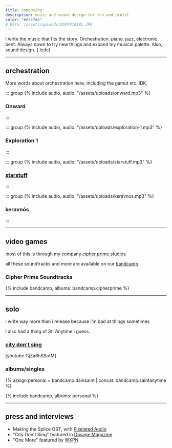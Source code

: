 ```yaml
---
title: composing
description: music and sound design for fun and profit
color: "#d5c7de"
# hero: /assets/uploads/DSCF4101XL.JPG
---
```


I write the music that fits the story. Orchestration, piano, jazz, electronic bent. Always down to try new things and expand my musical palette. Also, sound design.
{.lede}

***

## orchestration


More words about orchestration here, including the gamut etc. IDK.

<div class="grid grid-2">

::: group
{% include audio, audio: "/assets/uploads/onward.mp3" %}
### Onward
:::

::: group
{% include audio, audio: "/assets/uploads/exploration-1.mp3" %}
### Exploration 1
:::

::: group
{% include audio, audio: "/assets/uploads/starstuff.mp3" %}
### [starstuff](/starstuff)
:::

::: group
{% include audio, audio: "/assets/uploads/keravnos.mp3" %}
### keravnós
:::

</div>


*** 

## video games
most of this is through my company [cipher prime studios](https://cipherprime.com)

all these soundtracks and more are available on our [bandcamp](https://cipherprime.bandcamp.com/).


### Cipher Prime Soundtracks
{% include bandcamp, albums: bandcamp.cipherprime %}

***


## solo
i write way more than i release because i’m bad at things sometimes

I also had a thing of St. Anytime i guess.

### [city don't sing](/city-dont-sing)
[youtube GjZa6hSSotM]

### albums/singles
{% assign personal = bandcamp.dainsaint | concat: bandcamp.saintanytime %}

{% include bandcamp, albums: personal %}

***

## press and interviews

* Making the Splice OST, with [Pixelated Audio](https://pixelatedaudio.com/splice)
* "City Don't Sing" featured in [Dosage Magazine](https://www.dosagemagazine.com/dain-saint-makes-a-beautiful-noise-and-vision-with-city-dont-sing/)
* "One More" featured by [WXPN](https://xpn.org/2017/07/17/items-tagged-philadelphia-back-life-back-reality/)